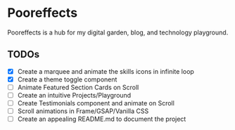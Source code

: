 # Pooreffects

Pooreffects is a hub for my digital garden, blog, and technology playground.

## TODOs

- [x] Create a marquee and animate the skills icons in infinite loop
- [x] Create a theme toggle component
- [ ] Animate Featured Section Cards on Scroll
- [ ] Create an intuitive Projects/Playground
- [ ] Create Testimonials component and animate on Scroll
- [ ] Scroll animations in Frame/GSAP/Vanilla CSS
- [ ] Create an appealing README.md to document the project
